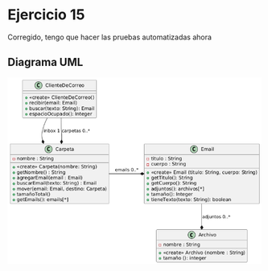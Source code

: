 # Ejercicio 15
Corregido, tengo que hacer las pruebas automatizadas ahora
## Diagrama UML
![Diagrama UML](./diagrama_uml.png)
